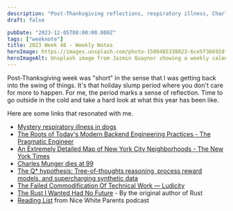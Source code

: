 ```yaml
---
description: "Post-Thanksgiving reflections, respiratory illness, Charles Munger, Q*, and reflections on Rust that wasn't"
draft: false

pubDate: "2023-12-05T08:00:00.000Z"
tags: ["weeknote"]
title: 2023 Week 48 - Weekly Notes
heroImage: https://images.unsplash.com/photo-1506485338023-6ce5f36692df?ixlib=rb-4.0.3&ixid=M3wxMjA3fDB8MHxwaG90by1wYWdlfHx8fGVufDB8fHx8fA%3D%3D&auto=format&fit=crop&w=2370&q=80
heroImageAlt: Unsplash image from Jazmin Quaynor showing a weekly calendar
---
```


Post-Thanksgiving week was "short" in the sense that I was getting back into the swing of things. It's that holiday slump period where you don't care for more to happen. For me, the period marks a sense of reflection. Time to go outside in the cold and take a hard look at what this year has been like.

Here are some links that resonated with me.

- [Mystery respiratory illness in dogs](https://www.nbcnews.com/health/health-news/mystery-dog-illness-respiratory-what-know-rcna125992)
- [The Roots of Today's Modern Backend Engineering Practices - The Pragmatic Engineer](https://blog.pragmaticengineer.com/the-roots-of-modern-backend-engineering-practices/?utm_source=tldrwebdev)
- [An Extremely Detailed Map of New York City Neighborhoods - The New York Times](https://www.nytimes.com/interactive/2023/upshot/extremely-detailed-nyc-neighborhood-map.html?campaign_id=190&emc=edit_ufn_20231116&instance_id=107866&nl=from-the-times&regi_id=197092347&segment_id=150202&te=1&user_id=53888c42b17ce2b613ad43a8e73d64ef)
- [Charles Munger dies at 99](https://www.nytimes.com/2023/11/28/business/charles-t-munger-dead.html)
- [The Q\* hypothesis: Tree-of-thoughts reasoning, process reward models, and supercharging synthetic data](https://www.interconnects.ai/p/q-star?utm_source=tldrai)
- [The Failed Commodification Of Technical Work — Ludicity](https://ludic.mataroa.blog/blog/the-failed-commodification-of-technical-work/?utm_source=tldrnewsletter)
- [The Rust I Wanted Had No Future](https://graydon2.dreamwidth.org/307291.html) - By the original author of Rust
- [Reading List](https://www.nytimes.com/2020/07/30/podcasts/nice-white-parents-reading-list.html?action=click&module=RelatedLinks&pgtype=Article) from Nice White Parents podcast
